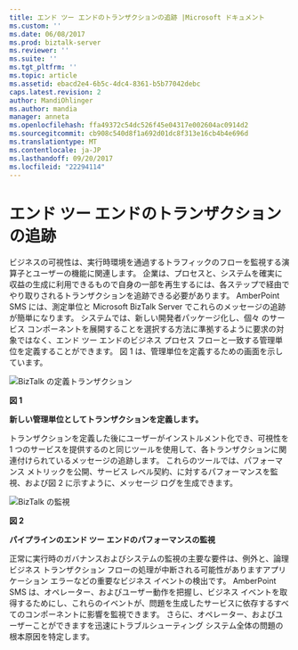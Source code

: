 ```yaml
---
title: エンド ツー エンドのトランザクションの追跡 |Microsoft ドキュメント
ms.custom: ''
ms.date: 06/08/2017
ms.prod: biztalk-server
ms.reviewer: ''
ms.suite: ''
ms.tgt_pltfrm: ''
ms.topic: article
ms.assetid: ebacd2e4-6b5c-4dc4-8361-b5b77042debc
caps.latest.revision: 2
author: MandiOhlinger
ms.author: mandia
manager: anneta
ms.openlocfilehash: ffa49372c54dc526f45e04317e002604ac0914d2
ms.sourcegitcommit: cb908c540d8f1a692d01dc8f313e16cb4b4e696d
ms.translationtype: MT
ms.contentlocale: ja-JP
ms.lasthandoff: 09/20/2017
ms.locfileid: "22294114"
---
```

# <a name="end-to-end-transaction-tracking"></a>エンド ツー エンドのトランザクションの追跡
ビジネスの可視性は、実行時環境を通過するトラフィックのフローを監視する演算子とユーザーの機能に関連します。 企業は、プロセスと、システムを確実に収益の生成に利用できるもので自身の一部を再生するには、各ステップで経由でやり取りされるトランザクションを追跡できる必要があります。 AmberPoint SMS には、測定単位と Microsoft BizTalk Server でこれらのメッセージの追跡が簡単になります。 システムでは、新しい開発者パッケージ化し、個々 のサービス コンポーネントを展開することを選択する方法に準拠するように要求の対象ではなく、エンド ツー エンドのビジネス プロセス フローと一致する管理単位を定義することができます。 図 1 は、管理単位を定義するための画面を示しています。  
  
 ![BizTalk の定義トランザクション](../esb-toolkit/media/ch9-biztalkdefiningtransaction.gif "Ch9 BizTalkDefiningTransaction")  
  
 **図 1**  
  
 **新しい管理単位としてトランザクションを定義します。**  
  
 トランザクションを定義した後にユーザーがインストルメント化でき、可視性を 1 つのサービスを提供するのと同じツールを使用して、各トランザクションに関連付けられているメッセージの追跡します。 これらのツールでは、パフォーマンス メトリックを公開、サービス レベル契約、に対するパフォーマンスを監視、および図 2 に示すように、メッセージ ログを生成できます。  
  
 ![BizTalk の監視](../esb-toolkit/media/ch9-biztalkmonitoring.gif "Ch9 BizTalkMonitoring")  
  
 **図 2**  
  
 **パイプラインのエンド ツー エンドのパフォーマンスの監視**  
  
 正常に実行時のガバナンスおよびシステムの監視の主要な要件は、例外と、論理ビジネス トランザクション フローの処理が中断される可能性がありますアプリケーション エラーなどの重要なビジネス イベントの検出です。 AmberPoint SMS は、オペレーター、およびユーザー動作を把握し、ビジネス イベントを取得するためにし、これらのイベントが、問題を生成したサービスに依存するすべてのコンポーネントに影響を監視できます。 さらに、オペレーター、およびユーザーことができますを迅速にトラブルシューティング システム全体の問題の根本原因を特定します。